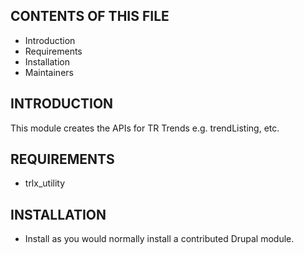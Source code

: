 CONTENTS OF THIS FILE
---------------------
 * Introduction
 * Requirements
 * Installation
 * Maintainers


INTRODUCTION
------------
This module creates the APIs for TR Trends e.g. trendListing, etc.


REQUIREMENTS
------------
* trlx_utility


INSTALLATION
------------
 * Install as you would normally install a contributed Drupal module.
